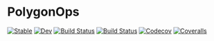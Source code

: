 # PolygonOps

[![Stable](https://img.shields.io/badge/docs-stable-blue.svg)](https://sjkelly.github.io/PolygonOps.jl/stable)
[![Dev](https://img.shields.io/badge/docs-dev-blue.svg)](https://sjkelly.github.io/PolygonOps.jl/dev)
[![Build Status](https://travis-ci.com/sjkelly/PolygonOps.jl.svg?branch=master)](https://travis-ci.com/sjkelly/PolygonOps.jl)
[![Build Status](https://ci.appveyor.com/api/projects/status/github/sjkelly/PolygonOps.jl?svg=true)](https://ci.appveyor.com/project/sjkelly/PolygonOps-jl)
[![Codecov](https://codecov.io/gh/sjkelly/PolygonOps.jl/branch/master/graph/badge.svg)](https://codecov.io/gh/sjkelly/PolygonOps.jl)
[![Coveralls](https://coveralls.io/repos/github/sjkelly/PolygonOps.jl/badge.svg?branch=master)](https://coveralls.io/github/sjkelly/PolygonOps.jl?branch=master)
